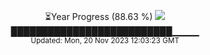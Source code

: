 <p align="center">
⏳Year Progress (88.63 %) <img src="https://file5s.ratemyserver.net/mobs/1062.gif"><br>
██████████████████████████▁▁▁▁ <br>
<sub>Updated: Mon, 20 Nov 2023 12:03:23 GMT</sub>
</p>


